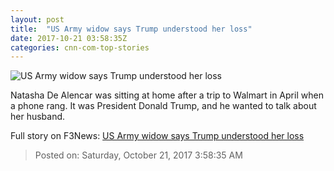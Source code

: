 ```yaml
---
layout: post
title:  "US Army widow says Trump understood her loss"
date: 2017-10-21 03:58:35Z
categories: cnn-com-top-stories
---
```


![US Army widow says Trump understood her loss](http://cdn.cnn.com/cnnnext/dam/assets/171020151117-01-mark-de-alencar-super-tease.jpg)

Natasha De Alencar was sitting at home after a trip to Walmart in April when a phone rang. It was President Donald Trump, and he wanted to talk about her husband.


Full story on F3News: [US Army widow says Trump understood her loss](http://www.f3nws.com/n/hSKSSJ)

> Posted on: Saturday, October 21, 2017 3:58:35 AM
